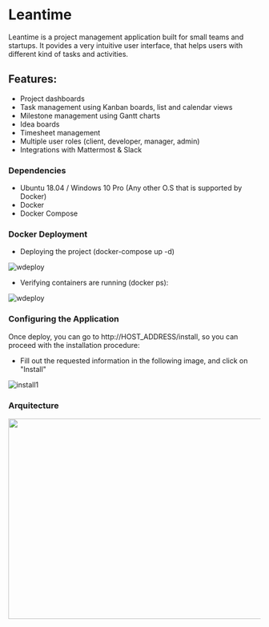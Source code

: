 

# Leantime

Leantime is a project management application built for small  teams and startups. 
It povides a very intuitive user interface, that helps users with different kind of tasks and activities.


## Features: ##


* Project dashboards
* Task management using Kanban boards, list and calendar views
* Milestone management using Gantt charts
* Idea boards  
* Timesheet management
* Multiple user roles (client, developer, manager, admin)
* Integrations with Mattermost & Slack

### Dependencies ###

- Ubuntu 18.04 / Windows 10 Pro (Any other O.S  that is supported by Docker)
- Docker
- Docker Compose

### Docker Deployment ###

- Deploying the project (docker-compose up -d)

![wdeploy](https://i.ibb.co/dmdF335/deploy-2.png)

- Verifying containers are running (docker ps):

![wdeploy](https://i.ibb.co/gmBtSRR/deploy-3.png)


### Configuring the Application ###


Once deploy, you can go to http://HOST_ADDRESS/install, so you can proceed with the installation procedure:


- Fill out the requested information in the following image, and click on "Install"


![install1](https://i.ibb.co/hV1hvM0/install-1.png)


### Arquitecture ###

<p align="center">
  <img width="700" height="400" src="https://i.ibb.co/2MNDXRg/Arquitecture.png">
</p>
